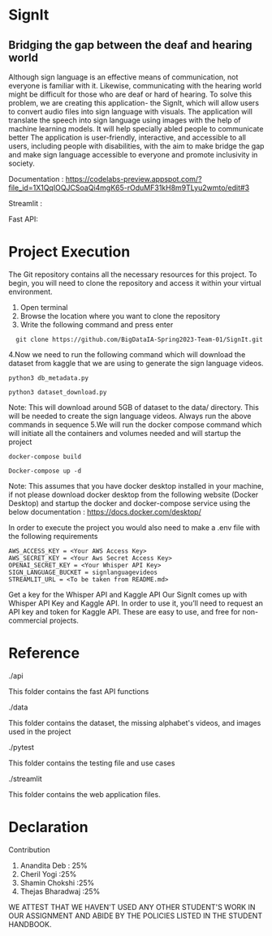 # SignIt
## Bridging the gap between the deaf and hearing world 


Although sign language is an effective means of communication, not everyone is familiar with it. Likewise, communicating with the hearing world might be difficult for those who are deaf or hard of hearing. To solve this problem, we are creating this application- the SignIt, which will allow users to convert audio files into sign language with visuals.
The application will translate the speech into sign language using images with the help of  machine learning models. It will help specially abled people to communicate better
The application is user-friendly, interactive, and accessible to all users, including people with disabilities, with the aim to make bridge the gap and make sign language accessible to everyone and promote inclusivity in society.

Documentation : https://codelabs-preview.appspot.com/?file_id=1X1QqIOQJCSoaQi4mgK65-rOduMF31kH8m9TLyu2wmto/edit#3

Streamlit :

Fast API: 

# Project Execution 

The Git repository contains all the necessary resources for this project. To begin, you will need to clone the repository and access it within your virtual environment.
1. Open terminal
2. Browse the location where you want to clone the repository
3. Write the following command and press enter 
````
  git clone https://github.com/BigDataIA-Spring2023-Team-01/SignIt.git
 ````
4.Now we need to run the following command which will download the dataset from kaggle that we are using to generate the sign language videos.
 ````
python3 db_metadata.py
 ````
 ````
python3 dataset_download.py
 ````
	
Note: This will download around 5GB of dataset to the data/ directory. This will be needed to    create the sign language videos. 
Always run the above commands in sequence
5.We will run the docker compose command which will initiate all the containers and volumes needed and will startup the project
 ````
docker-compose build
 ````
 ````
Docker-compose up -d
 ````

Note: This assumes that you have docker desktop installed in your machine, if not please download docker desktop from the following website (Docker Desktop) and startup the docker and docker-compose service using the below documentation : https://docs.docker.com/desktop/
  

In order to execute the project you would also need to make a .env file with the following requirements
 ````
 AWS_ACCESS_KEY = <Your AWS Access Key>
AWS_SECRET_KEY = <Your Aws Secret Access Key>
OPENAI_SECRET_KEY = <Your Whisper API Key>
SIGN_LANGUAGE_BUCKET = signlanguagevideos
STREAMLIT_URL = <To be taken from README.md>

  ````

Get a key for the Whisper API and Kaggle API
Our SignIt comes up with Whisper API Key and Kaggle API. In order to use it, you’ll need to request an API key and token for Kaggle API. These are easy to use, and free for non-commercial projects.
# Reference 
./api

This folder contains the fast API functions

./data

This folder contains the dataset, the missing alphabet's videos, and images used in the project

./pytest

This folder contains the testing file and use cases 

./streamlit

This folder contains the web application files.

# Declaration 
Contribution 
 
1. Anandita Deb : 25%
2. Cheril Yogi :25%
3. Shamin Chokshi :25%
4. Thejas Bharadwaj :25%
 
WE ATTEST THAT WE HAVEN'T USED ANY OTHER STUDENT'S WORK IN OUR ASSIGNMENT AND ABIDE BY THE POLICIES LISTED IN THE STUDENT HANDBOOK.
